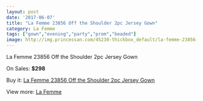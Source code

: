 ```yaml
---
layout: post
date: '2017-06-07'
title: "La Femme 23856 Off the Shoulder 2pc Jersey Gown"
category: La Femme
tags: ["gown","evening","party","prom","beaded"]
image: http://img.princessan.com/45230-thickbox_default/la-femme-23856-off-the-shoulder-2pc-jersey-gown.jpg
---
```

La Femme 23856 Off the Shoulder 2pc Jersey Gown

On Sales: **$298**
<a href="https://www.princessan.com/en/la-femme/20873-la-femme-23856-off-the-shoulder-2pc-jersey-gown.html"><amp-img layout="responsive" width="600" height="600" src="//img.princessan.com/45230-thickbox_default/la-femme-23856-off-the-shoulder-2pc-jersey-gown.jpg" alt="La Femme 23856 Off the Shoulder 2pc Jersey Gown 0" /></a>
<a href="https://www.princessan.com/en/la-femme/20873-la-femme-23856-off-the-shoulder-2pc-jersey-gown.html"><amp-img layout="responsive" width="600" height="600" src="//img.princessan.com/45233-thickbox_default/la-femme-23856-off-the-shoulder-2pc-jersey-gown.jpg" alt="La Femme 23856 Off the Shoulder 2pc Jersey Gown 1" /></a>
<a href="https://www.princessan.com/en/la-femme/20873-la-femme-23856-off-the-shoulder-2pc-jersey-gown.html"><amp-img layout="responsive" width="600" height="600" src="//img.princessan.com/45232-thickbox_default/la-femme-23856-off-the-shoulder-2pc-jersey-gown.jpg" alt="La Femme 23856 Off the Shoulder 2pc Jersey Gown 2" /></a>
<a href="https://www.princessan.com/en/la-femme/20873-la-femme-23856-off-the-shoulder-2pc-jersey-gown.html"><amp-img layout="responsive" width="600" height="600" src="//img.princessan.com/45231-thickbox_default/la-femme-23856-off-the-shoulder-2pc-jersey-gown.jpg" alt="La Femme 23856 Off the Shoulder 2pc Jersey Gown 3" /></a>

Buy it: [La Femme 23856 Off the Shoulder 2pc Jersey Gown](https://www.princessan.com/en/la-femme/20873-la-femme-23856-off-the-shoulder-2pc-jersey-gown.html "La Femme 23856 Off the Shoulder 2pc Jersey Gown")

View more: [La Femme](https://www.princessan.com/en/28-la-femme "La Femme")